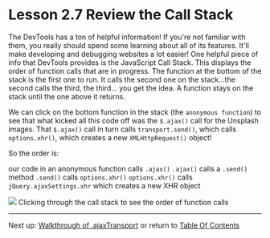 # Lesson 2.7 Review the Call Stack

The DevTools has a ton of helpful information! If you're not familiar with them, you really should spend some learning about all of its features. It'll make developing and debugging websites a lot easier! One helpful piece of info that DevTools provides is the JavaScript Call Stack. This displays the order of function calls that are in progress. The function at the bottom of the stack is the first one to run. It calls the second one on the stack...the second calls the third, the third… you get the idea. A function stays on the stack until the one above it returns.

We can click on the bottom function in the stack (the `anonymous function`) to see that what kicked all this code off was the `$.ajax()` call for the Unsplash images. That `$.ajax()` call in turn calls `transport.send()`, which calls `options.xhr()`, which creates a new `XMLHttpRequest()` object!

So the order is:

our code in an anonymous function calls `.ajax()`
`.ajax()` calls a `.send()` method
`.send()` calls `options.xhr()`
`options.xhr()` calls `jQuery.ajaxSettings.xhr` which creates a new XHR object

<img src="https://d17h27t6h515a5.cloudfront.net/topher/2017/March/58ba123e_ud109-l2-jquery-xhr-call-stack/ud109-l2-jquery-xhr-call-stack.gif">
Clicking through the call stack to see the order of function calls

- - -
Next up: [Walkthrough of .ajaxTransport](ND024_Part3_Lesson02_08.md) or return to [Table Of Contents](./ND024_TableOfContents.md)
